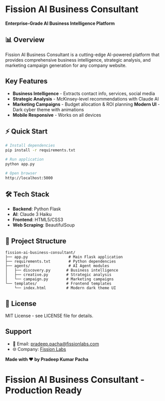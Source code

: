 # Fission AI Business Consultant

**Enterprise-Grade AI Business Intelligence Platform**

## 📊 Overview
Fission AI Business Consultant is a cutting-edge AI-powered platform that provides comprehensive business intelligence, strategic analysis, and marketing campaign generation for any company website.

## Key Features
-  **Business Intelligence** - Extracts contact info, services, social media
- **Strategic Analysis** - McKinsey-level recommendations with Claude AI
- **Marketing Campaigns** - Budget allocation & ROI planning
   **Modern UI** - Dark cyber theme with animations
-  **Mobile Responsive** - Works on all devices

## ⚡ Quick Start
```bash
# Install dependencies
pip install -r requirements.txt

# Run application
python app.py

# Open browser
http://localhost:5000
```

## 🛠️ Tech Stack
- **Backend**: Python Flask
- **AI**: Claude 3 Haiku
- **Frontend**: HTML5/CSS3
- **Web Scraping**: BeautifulSoup

## 📁 Project Structure
```
fission-ai-business-consultant/
├── app.py                  # Main Flask application
├── requirements.txt        # Python dependencies
├── agents/                 # AI Agent modules
│   ├── discovery.py       # Business intelligence
│   ├── creative.py        # Strategic analysis
│   └── campaign.py        # Marketing campaigns
└── templates/             # Frontend templates
    └── index.html         # Modern dark theme UI
```

## 📄 License
MIT License - see LICENSE file for details.

##  Support
- 📧 Email: pradeep.pacha@fissionlabs.com
- 🌐 Company: [Fission Labs](https://fissionlabs.com)

**Made with ❤️ by Pradeep Kumar Pacha**
# Fission AI Business Consultant - Production Ready
